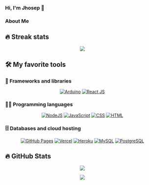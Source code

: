 ### Hi, I'm Jhosep 👋

### About Me

## 🔥 Streak stats


<p align="center"><img src="http://github-readme-streak-stats.herokuapp.com?user=J-Roma&theme=monokai" /></p>

## 🛠️ My favorite tools

### 🧰 Frameworks and libraries

<p align="center">
    <a href="#"><img alt="Arduino" src="https://img.shields.io/badge/-Arduino-00979D?logo=Arduino&logoColor=white"></a>
    <a href="#"><img alt="React JS" src="https://img.shields.io/badge/React%20-%2320232a.svg?logo=react&logoColor=%2361DAFB"></a>
</p>

### 👨‍💻 Programming languages

<p align="center">
    <a href="https://github.com/search?q=user%3AJ-Roma1+is%3Arepo+language%3Ajavascript"><img alt="NodeJS" src="https://img.shields.io/badge/Node.js%20-%2343853D.svg?logo=node-dot-js&logoColor=white"></a>
    <a href="https://github.com/search?q=user%3AJ-Roma1+is%3Arepo+language%3Ajavascript"><img alt="JavaScript" src="https://img.shields.io/badge/JavaScript%20-%23F7DF1E.svg?logo=javascript&logoColor=black"></a>
    <a href="https://github.com/search?q=user%3AJ-Roma1+is%3Arepo+language%3Acss"><img alt="CSS" src="https://img.shields.io/badge/CSS%20-%231572B6.svg?logo=css3&logoColor=white"></a>
   <a href="https://github.com/search?q=user%3AJ-Roma1+is%3Arepo+language%3Ahtml"><img alt="HTML" src="https://img.shields.io/badge/HTML%20-%23E34F26.svg?logo=html5&logoColor=white"></a>
</p>

### 🗄️ Databases and cloud hosting

<p align="center">
    <a href="#"><img alt="GitHub Pages" src="https://img.shields.io/badge/GitHub%20Pages-%23327FC7.svg?logo=github&logoColor=white"></a>
    <a href="#"><img alt="Vercel" src="https://img.shields.io/badge/Vercel%20-%23000000.svg?logo=vercel&logoColor=white"></a>    
    <a href="#"><img alt="Heroku" src="https://img.shields.io/badge/Heroku%20-%23430098.svg?logo=heroku&logoColor=white"></a>
    <a href="#"><img alt="MySQL" src="https://img.shields.io/badge/MySQL-%2300f.svg?logo=mysql&logoColor=white"></a>
    <a href="#"><img alt="PostgreSQL" src ="https://img.shields.io/badge/PostgreSQL-%23316192.svg?logo=postgresql&logoColor=white"></a>    

</p>


## 🔥 GitHub Stats

<p align="center"><img src="https://github-readme-stats.vercel.app/api?username=J-Roma&show_icons=true&theme=radical
" /></p>
<p align="center"><img src="https://github-readme-stats.vercel.app/api/top-langs/?username=J-Roma&langs_count=5&layout=compact
" /></p>



<!--
**J-Roma/J-Roma** is a ✨ _special_ ✨ repository because its `README.md` (this file) appears on your GitHub profile.

Here are some ideas to get you started:

- 🔭 I’m currently working on ...
- 🌱 I’m currently learning ...
- 👯 I’m looking to collaborate on ...
- 🤔 I’m looking for help with ...
- 💬 Ask me about ...
- 📫 How to reach me: ...
- 😄 Pronouns: ...
- ⚡ Fun fact: ...
-->
